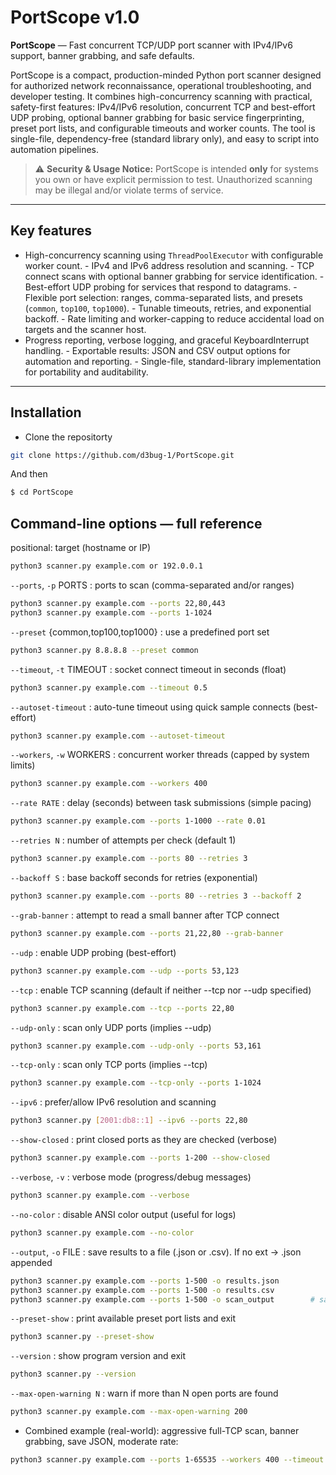# PortScope v1.0

**PortScope** — Fast concurrent TCP/UDP port scanner with IPv4/IPv6 support, banner grabbing, and safe defaults.

PortScope is a compact, production-minded Python port scanner designed for authorized network reconnaissance, operational troubleshooting, and developer testing. It combines 
high-concurrency scanning with practical, safety-first features: IPv4/IPv6 resolution, concurrent TCP and best-effort UDP probing, optional banner grabbing for basic service 
fingerprinting, preset port lists, and configurable timeouts and worker counts. The tool is single-file, dependency-free (standard library only), and easy to script into automation 
pipelines.

> ⚠️ **Security & Usage Notice:** PortScope is intended **only** for systems you own or have explicit permission to test. Unauthorized scanning may be illegal and/or violate terms of 
> service.

---

## Key features
- High-concurrency scanning using `ThreadPoolExecutor` with configurable worker count.  - IPv4 and IPv6 address resolution and scanning.  - TCP connect scans with optional banner 
grabbing for service identification.  - Best-effort UDP probing for services that respond to datagrams.  - Flexible port selection: ranges, comma-separated lists, and presets 
(`common`, `top100`, `top1000`).  - Tunable timeouts, retries, and exponential backoff.  - Rate limiting and worker-capping to reduce accidental load on targets and the scanner host.  
- Progress reporting, verbose logging, and graceful KeyboardInterrupt handling.  - Exportable results: JSON and CSV output options for automation and reporting.  - Single-file, 
standard-library implementation for portability and auditability.

---

## Installation

- Clone the repositorty
```bash
git clone https://github.com/d3bug-1/PortScope.git

```
And then

```bash
$ cd PortScope

```

## Command-line options — full reference

positional: target (hostname or IP)
```bash
python3 scanner.py example.com or 192.0.0.1

```

`--ports`, `-p` PORTS : ports to scan (comma-separated and/or ranges)

```bash
python3 scanner.py example.com --ports 22,80,443
python3 scanner.py example.com --ports 1-1024

```


`--preset` {common,top100,top1000} : use a predefined port set

```bash
python3 scanner.py 8.8.8.8 --preset common

```


`--timeout`, `-t` TIMEOUT : socket connect timeout in seconds (float)

```bash
python3 scanner.py example.com --timeout 0.5

```


`--autoset-timeout` : auto-tune timeout using quick sample connects (best-effort)

```bash
python3 scanner.py example.com --autoset-timeout

```


`--workers`, `-w` WORKERS : concurrent worker threads (capped by system limits)

```bash
python3 scanner.py example.com --workers 400

```

`--rate RATE` : delay (seconds) between task submissions (simple pacing)

```bash
python3 scanner.py example.com --ports 1-1000 --rate 0.01

```


`--retries N` : number of attempts per check (default 1)

```bash
python3 scanner.py example.com --ports 80 --retries 3

```


`--backoff S` : base backoff seconds for retries (exponential)

```bash
python3 scanner.py example.com --ports 80 --retries 3 --backoff 2

```

 `--grab-banner` : attempt to read a small banner after TCP connect

```bash
python3 scanner.py example.com --ports 21,22,80 --grab-banner

```

`--udp` : enable UDP probing (best-effort)

```bash
python3 scanner.py example.com --udp --ports 53,123

```

`--tcp` : enable TCP scanning (default if neither --tcp nor --udp specified)

```bash
python3 scanner.py example.com --tcp --ports 22,80

```

`--udp-only` : scan only UDP ports (implies --udp)

```bash
python3 scanner.py example.com --udp-only --ports 53,161

```


`--tcp-only` : scan only TCP ports (implies --tcp)

```bash
python3 scanner.py example.com --tcp-only --ports 1-1024

```


`--ipv6` : prefer/allow IPv6 resolution and scanning

```bash
python3 scanner.py [2001:db8::1] --ipv6 --ports 22,80

```


`--show-closed` : print closed ports as they are checked (verbose)

```bash
python3 scanner.py example.com --ports 1-200 --show-closed

```
`--verbose`, `-v` : verbose mode (progress/debug messages)

```bash
python3 scanner.py example.com --verbose

```


`--no-color` : disable ANSI color output (useful for logs)

```bash
python3 scanner.py example.com --no-color

```

`--output`, `-o` FILE : save results to a file (.json or .csv). If no ext -> .json appended

```bash
python3 scanner.py example.com --ports 1-500 -o results.json
python3 scanner.py example.com --ports 1-500 -o results.csv
python3 scanner.py example.com --ports 1-500 -o scan_output        # saved as scan_output.json

```

`--preset-show` : print available preset port lists and exit

```bash
python3 scanner.py --preset-show

```

`--version` : show program version and exit

```bash
python3 scanner.py --version

```


`--max-open-warning N` : warn if more than N open ports are found

```bash
python3 scanner.py example.com --max-open-warning 200

```


- Combined example (real-world):
aggressive full-TCP scan, banner grabbing, save JSON, moderate rate:

```bash
python3 scanner.py example.com --ports 1-65535 --workers 400 --timeout 0.5 --grab-banner -o example_scan.json --rate 0.005

```
